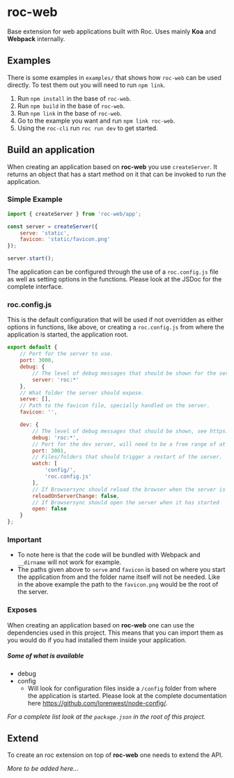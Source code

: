 # roc-web

Base extension for web applications built with Roc. Uses mainly __Koa__ and __Webpack__ internally.

## Examples
There is some examples in `examples/` that shows how `roc-web` can be used directly. To test them out you will need to run `npm link`.

1. Run `npm install` in the base of `roc-web`.
2. Run `npm build` in the base of `roc-web`.
3. Run `npm link` in the base of `roc-web`.
4. Go to the example you want and run `npm link roc-web`.
5. Using the `roc-cli` run `roc run dev` to get started.

## Build an application
When creating an application based on __roc-web__ you use `createServer`. It returns an object that has a start method on it that can be invoked to run the application.

### Simple Example
```javascript
import { createServer } from 'roc-web/app';

const server = createServer({
    serve: 'static',
    favicon: 'static/favicon.png'
});

server.start();
```

The application can be configured through the use of a `roc.config.js` file as well as setting options in the functions. Please look at the JSDoc for the complete interface.

### roc.config.js
This is the default configuration that will be used if not overridden as either options in functions, like above, or creating a `roc.config.js` from where the application is started, the application root.
```javascript
export default {
    // Port for the server to use.
    port: 3000,
    debug: {
        // The level of debug messages that should be shown for the server, see https://www.npmjs.com/package/debug
        server: 'roc:*'
    },
    // What folder the server should expose.
    serve: [],
    // Path to the favicon file, specially handled on the server.
    favicon: '',

    dev: {
        // The level of debug messages that should be shown, see https://www.npmjs.com/package/debug
        debug: 'roc:*',
        // Port for the dev server, will need to be a free range of at least 3.
        port: 3001,
        // Files/folders that should trigger a restart of the server.
        watch: [
            'config/',
            'roc.config.js'
        ],
        // If Browsersync should reload the browser when the server is rebuilt.
        reloadOnServerChange: false,
        // If Browsersync should open the server when it has started
        open: false
    }
};
```

### Important
* To note here is that the code will be bundled with Webpack and `__dirname` will not work for example.
* The paths given above to `serve` and `favicon` is based on where you start the application from and the folder name itself will not be needed. Like in the above example the path to the `favicon.png` would be the root of the server.

### Exposes
When creating an application based on __roc-web__ one can use the dependencies used in this project. This means that you can import them as you would do if you had installed them inside your application.

##### Some of what is available
* debug
* config
    * Will look for configuration files inside a `/config` folder from where the application is started. Please look at the complete documentation here https://github.com/lorenwest/node-config/.

_For a complete list look at the `package.json` in the root of this project._

## Extend
To create an roc extension on top of __roc-web__ one needs to extend the API.

_More to be added here…_
